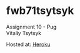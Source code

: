 # fwb71tsytsyk  

Assignment 10 - Pug  
Vitaliy Tsytsyk

Hosted at: [Heroku](https://fwb71tsytsyk.herokuapp.com/)
